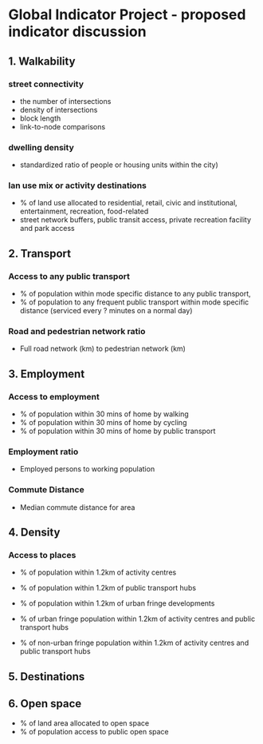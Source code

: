 # Global Indicator Project - proposed indicator discussion

## 1. Walkability  
### street connectivity
- the number of intersections
- density of intersections
- block length 
- link-to-node comparisons 

### dwelling density 
- standardized ratio of people or housing units within the city)

### lan use mix or activity destinations 
- % of land use allocated to residential, retail, civic and institutional, entertainment, recreation, food-related
- street network buffers, public transit access, private recreation facility and park access

## 2. Transport
### Access to any public transport
- % of population within mode specific distance to any public transport, 
- % of population to any frequent public transport within mode specific distance (serviced every ? minutes on a normal day)

### Road and pedestrian network ratio
- Full road network (km) to pedestrian network (km)

## 3. Employment
### Access to employment
- % of population within 30 mins of home by walking
- % of population within 30 mins of home by cycling
- % of population within 30 mins of home by public transport

### Employment ratio
- Employed persons to working population

### Commute Distance
- Median commute distance for area


## 4. Density
### Access to places
- % of population within 1.2km of activity centres
- % of population within 1.2km of public transport hubs
- % of population within 1.2km of urban fringe developments

- % of urban fringe population within 1.2km of activity centres and public transport hubs
- % of non-urban fringe population within 1.2km of activity centres and public transport hubs

## 5. Destinations


## 6. Open space
- % of land area allocated to open space
- % of population access to public open space